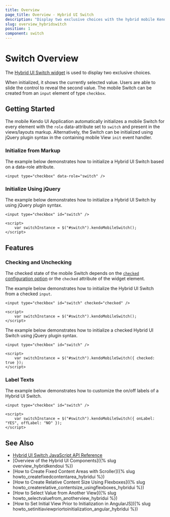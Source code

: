 ```yaml
---
title: Overview
page_title: Overview - Hybrid UI Switch
description: "Display two exclusive choices with the hybrid mobile Kendo UI Switch widget, check and uncheck, and tailor on and off its labels."
slug: overview_hybridswitch
position: 1
component: switch
---
```


# Switch Overview

The [Hybrid UI Switch widget](https://demos.telerik.com/kendo-ui/m/index#switch/mobile) is used to display two exclusive choices.

When initialized, it shows the currently selected value. Users are able to slide the control to reveal the second value. The mobile Switch can be created from an `input` element of type `checkbox`.

## Getting Started

The mobile Kendo UI Application automatically initializes a mobile Switch for every element with the `role` data-attribute set to `switch` and present in the views/layouts markup. Alternatively, the Switch can be initialized using jQuery plugin syntax in the containing mobile View `init` event handler.

### Initialize from Markup

The example below demonstrates how to initialize a Hybrid UI Switch based on a data-role attribute.



    <input type="checkbox" data-role="switch" />

### Initialize Using jQuery

The example below demonstrates how to initialize a Hybrid UI Switch by using jQuery plugin syntax.



    <input type="checkbox" id="switch" />

    <script>
        var switchInstance = $("#switch").kendoMobileSwitch();
    </script>

## Features

### Checking and Unchecking

The checked state of the mobile Switch depends on the [`checked` configuration option](/api/mobile/switch#checked) or the `checked` attribute of the widget element.

The example below demonstrates how to initialize the Hybrid UI Switch from a checked `input`.



    <input type="checkbox" id="switch" checked="checked" />

    <script>
        var switchInstance = $("#switch").kendoMobileSwitch();
    </script>

The example below demonstrates how to initialize a checked Hybrid UI Switch using jQuery plugin syntax.



    <input type="checkbox" id="switch" />

    <script>
        var switchInstance = $("#switch").kendoMobileSwitch({ checked: true });
    </script>

### Label Texts

The example below demonstrates how to customize the on/off labels of a Hybrid UI Switch.



    <input type="checkbox" id="switch" />

    <script>
        var switchInstance = $("#switch").kendoMobileSwitch({ onLabel: "YES", offLabel: "NO" });
    </script>

## See Also

* [Hybrid UI Switch JavaScript API Reference](/api/javascript/mobile/ui/switch)
* [Overview of the Hybrid UI Components]({% slug overview_hybridkendoui %})
* [How to Create Fixed Content Areas with Scroller]({% slug howto_createfixedcontentarea_hybridui %})
* [How to Create Relative Content Size Using Flexboxes]({% slug howto_createrelative_contentsize_usingflexboxes_hybridui %})
* [How to Select Value from Another View]({% slug howto_selectvaluefrom_anotherview_hybridui %})
* [How to Set Initial View Prior to Initialization in AngularJS]({% slug howto_setinitiaviewpriortoinitialization_angular_hybridui %})

